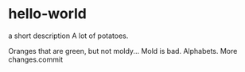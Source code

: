 # hello-world
a short description
A lot of potatoes.

Oranges that are green, but not moldy... Mold is bad.
Alphabets.
More changes.commit
